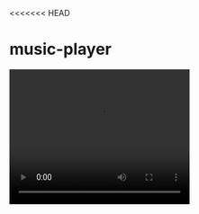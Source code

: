 <<<<<<< HEAD
# music-player
<video width="320" height="240" controls>
  <source src="music-player/music.mp4" type="video/mp4">
  Your browser does not support the video tag.
</video>


